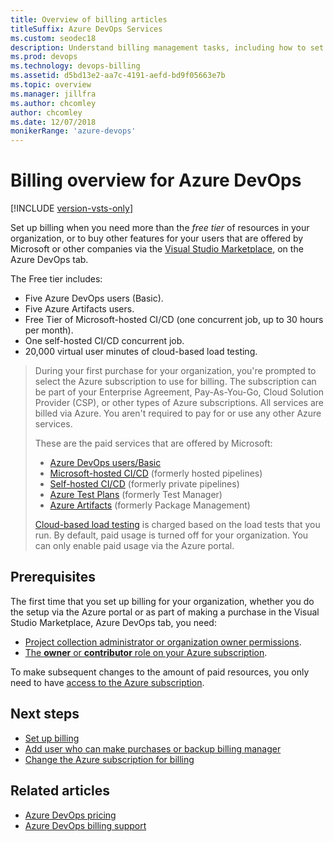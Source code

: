 ```yaml
---
title: Overview of billing articles
titleSuffix: Azure DevOps Services
ms.custom: seodec18
description: Understand billing management tasks, including how to set up billing, make purchases, and change the Azure subscription for billing.
ms.prod: devops
ms.technology: devops-billing
ms.assetid: d5bd13e2-aa7c-4191-aefd-bd9f05663e7b
ms.topic: overview
ms.manager: jillfra
ms.author: chcomley
author: chcomley
ms.date: 12/07/2018
monikerRange: 'azure-devops'
---
```


# Billing overview for Azure DevOps

[!INCLUDE [version-vsts-only](../../_shared/version-vsts-only.md)]

Set up billing when you need more than the *free tier* of resources in your organization, or to buy other features for your users that are offered by Microsoft or other companies via the [Visual Studio Marketplace](https://marketplace.visualstudio.com/azuredevops), on the Azure DevOps tab.

The Free tier includes:

* Five Azure DevOps users (Basic).
* Five Azure Artifacts users.
* Free Tier of Microsoft-hosted CI/CD (one concurrent job, up to 30 hours per month).
* One self-hosted CI/CD concurrent job.
* 20,000 virtual user minutes of cloud-based load testing.

> During your first purchase for your organization, you're prompted to select the Azure subscription to use for billing. The subscription can be part of your Enterprise Agreement, Pay-As-You-Go, Cloud Solution Provider (CSP), or other types of Azure subscriptions. All services are billed via Azure. You aren't required to pay for or use any other Azure services.
> 
> These are the paid services that are offered by Microsoft:
>
> * [Azure DevOps users/Basic](https://marketplace.visualstudio.com/items?itemName=ms.vss-vstsuser)
> * [Microsoft-hosted CI/CD](https://marketplace.visualstudio.com/items?itemName=ms.build-release-hosted-pipelines) (formerly hosted pipelines)
> * [Self-hosted CI/CD](https://marketplace.visualstudio.com/items?itemName=ms.build-release-private-pipelines) (formerly private pipelines)
> * [Azure Test Plans](https://marketplace.visualstudio.com/items?itemName=ms.vss-testmanager-web) (formerly Test Manager)
> * [Azure Artifacts](https://marketplace.visualstudio.com/items?itemName=ms.feed) (formerly Package Management)
>
> [Cloud-based load testing](buy-load-testing-vs.md) is charged based on the load tests that you run. By default, paid usage is turned off for your organization.
> You can only enable paid usage via the Azure portal.

## Prerequisites

The first time that you set up billing for your organization, whether you do the setup via the Azure portal or as part of making a purchase in the Visual Studio Marketplace, Azure DevOps tab, you need:

* [Project collection administrator or organization owner permissions](../accounts/faq-add-delete-users.md#find-owner).
* [The **owner** or **contributor** role on your Azure subscription](add-backup-billing-managers.md).

To make subsequent changes to the amount of paid resources, you only need to have [access to the Azure subscription](add-backup-billing-managers.md).

## Next steps

* [Set up billing](set-up-billing-for-your-organization-vs.md)
* [Add user who can make purchases or backup billing manager](add-backup-billing-managers.md)
* [Change the Azure subscription for billing](change-azure-subscription.md)

## Related articles

* [Azure DevOps pricing](https://azure.microsoft.com/pricing/details/devops/azure-devops-services/)
* [Azure DevOps billing support](https://azure.microsoft.com/support/devops/)